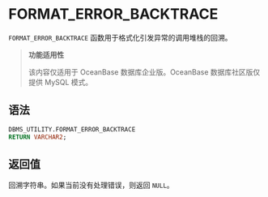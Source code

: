 FORMAT_ERROR_BACKTRACE 
===========================================

`FORMAT_ERROR_BACKTRACE` 函数用于格式化引发异常的调用堆栈的回溯。

>**功能适用性**
>
>该内容仅适用于 OceanBase 数据库企业版。OceanBase 数据库社区版仅提供 MySQL 模式。

语法 
-----------------------

```sql
DBMS_UTILITY.FORMAT_ERROR_BACKTRACE 
RETURN VARCHAR2;
```



返回值 
------------------------

回溯字符串。如果当前没有处理错误，则返回 `NULL`。
